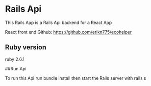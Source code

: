 # Rails Api

This Rails App is a Rails Api backend for a React App

React front end Github: https://github.com/erikn775/ecohelper

## Ruby version

ruby 2.6.1

##Run Api

To run this Api run bundle install then start the Rails server with rails s
